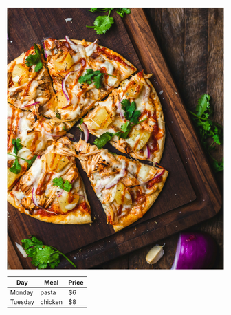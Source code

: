 ![alt text](Hawaiian.jpg)

| Day     | Meal    | Price |
| --------|---------|-------|
| Monday  | pasta   | $6    |
| Tuesday | chicken | $8    |